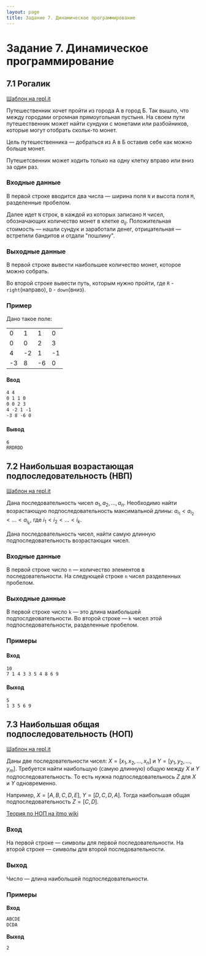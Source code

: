```yaml
---
layout: page
title: Задание 7. Динамическое программирование
---
```


# Задание 7. Динамическое программирование

## 7.1 Рогалик

[Шаблон на repl.it](https://replit.com/@IlyaSiganov/0701roguelike#main.cpp)

Путешественник хочет пройти из города А в город Б. Так вышло, что между городами огромная прямоугольная пустыня. На своем пути путешественник может найти сундуки с монетами или разбойников, которые могут отобрать скольк-то монет.

Цель путешественника — добраться из А в Б оставив себе как можно больше монет.

Путешетсвенник может ходить только на одну клетку вправо или вниз за один раз.

### Входные данные

В первой строке вводится два числа — ширина поля `N` и высота поля `M`, разделенные пробелом.

Далее идет `N` строк, в каждой из которых записано `M` чисел, обозначающих количество монет в клетке $a_{ij}$. Положительная стоимость — нашли сундук и заработали денег, отрицательная — встретили бандитов и отдали "пошлину".

### Выходные данные

В первой строке вывести наибольшее количество монет, которое можно собрать.

Во второй строке вывести путь, которым нужно пройти, где `R` - `right`(направо), `D` - `down`(вниз).

### Пример

Дано такое поле:

|     |     |     |     |
| --- | --- | --- | --- |
| 0   | 1   | 1   | 0   |
| 0   | 0   | 2   | 3   |
| 4   | -2  | 1   | -1  |
| -3  | 8   | -6  | 0   |

#### Ввод

```txt
4 4
0 1 1 0
0 0 2 3
4 -2 1 -1
-3 8 -6 0
```

#### Вывод

```
6
RRDRDD
```

## 7.2 Наибольшая возрастающая подпоследовательность (НВП)

[Шаблон на repl.it](https://replit.com/@IlyaSiganov/0702lis#main.cpp)

Дана последовательность чисел $a_1, a_2, ..., a_n$. Необходимо найти возрастающую подпоследовательность максимальной длины: $a_{i_1} < a_{i_2} < ... < a_{i_k}$, где $i_1 < i_2 < ... < i_k$.

Дана последовательность чисел, найти самую длинную подпоследовательность возрастающих чисел.

### Входные данные

В первой строке число `n` — количество элементов в последовательности.
На следующей строке `n` чисел разделенных пробелом.

### Выходные данные

В первой строке число `k` — это длина маибольшей подпослдеовательности.
Во второй строке — `k` чисел этой подпоследовательности, разделенные пробелом.

### Примеры

#### Вход

```
10
7 1 4 3 3 5 4 8 6 9
```

#### Выход

```
5
1 3 5 6 9
```

## 7.3 Наибольшая общая подпоследовательность (НОП)

[Шаблон на repl.it](https://replit.com/@IlyaSiganov/0703lcs#main.cpp)

Даны две последовательности чисел: $X = [x_1, x_2, ..., x_n]$ и $Y = [y_1, y_2, ..., y_m]$. Требуется найти наибольшую (самую длинную) общую между $X$ и $Y$ подпоследовательность. То есть нужна подпоследовательнось $Z$ для $X$ и $Y$ одновременно.

Например, $X = [A, B, C, D, E]$, $Y = [D, C, D, A]$. Тогда наибольшая общая подпоследовательность $Z = [C, D]$.

[Теория по НОП на itmo wiki](https://neerc.ifmo.ru/wiki/index.php?title=Задача_о_наибольшей_общей_подпоследовательности)

### Вход

На первой строке — символы для первой последовательности.
На второй строке — символы для второй последовательности.

### Выход

Число — длина наибольшей подпоследовательности.

### Примеры

**Вход**

```txt
ABCDE
DCDA
```

**Выход**

```txt
2
```